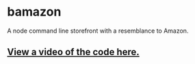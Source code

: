 # bamazon
A node command line storefront with a resemblance to Amazon.

[View a video of the code here.](https://youtu.be/jfltyitfSR4)
------

